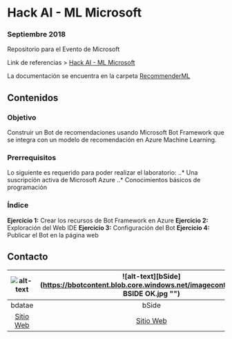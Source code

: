 # Hack AI - ML Microsoft
### Septiembre 2018

Repositorio para el Evento de Microsoft

Link de referencias > [Hack AI - ML Microsoft](https://github.com/bdatae/hack-ai-ml-2018)

La documentación se encuentra en la carpeta [RecommenderML](https://github.com/bdatae/hack-ai-ml-2018/tree/master/RecommenderML
)

## Contenidos

### Objetivo  
Construir un Bot de recomendaciones usando Microsoft Bot Framework que se integra con un modelo de recomendación en Azure Machine Learning.
### Prerrequisitos 
Lo siguiente es requerido para poder realizar el laboratorio: 
..*	Una suscripción activa de Microsoft Azure
..*	Conocimientos básicos de programación
### Índice 
**Ejercicio 1:** Crear los recursos de Bot Framework en Azure
**Ejercicio 2:** Exploración del Web IDE
**Ejercicio 3:** Configuración del Bot
**Ejercicio 4:** Publicar el Bot en la página web

## Contacto

|![alt-text](https://bbotcontent.blob.core.windows.net/imagecontents/bdatae.png "") |![alt-text][bSide](https://bbotcontent.blob.core.windows.net/imagecontents/LOGO BSIDE OK.jpg "") |
|:-------------:|:------------:|
| bdatae     | bSide |
| [Sitio Web](http://www.bdatae.com/) | [Sitio Web](http://www.bside.com.mx/) |
